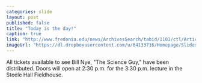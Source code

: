 ```yaml
---
categories: slide
layout: post
published: false
title: "Today is the day!"
caption: true
link: "http://www.fredonia.edu/news/ArchivesSearch/tabid/1101/ctl/ArticleView/mid/1878/articleId/4918/Excitement_high_for_Bill_Nye_visit_tickets_sold_out_in_four_hours.aspx"
imageUrl: "https://dl.dropboxusercontent.com/u/64133716/Homepage/Slides/bill_nye.jpg"
---
```


All tickets available to see Bill Nye, "The Science Guy," have been distributed. Doors will open at 2:30 p.m. for the 3:30 p.m. lecture in the Steele Hall Fieldhouse.